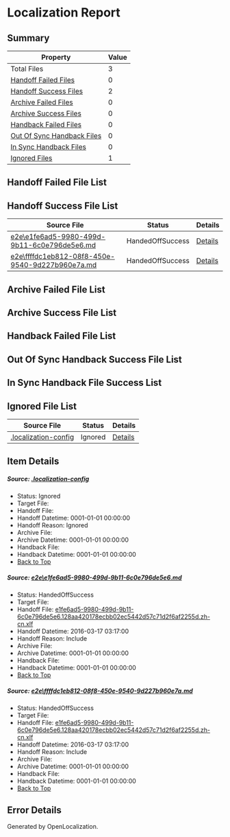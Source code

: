 # <a name='report-top'></a> Localization Report

## Summary
 Property | Value 
 -------- | ----- 
 Total Files | 3
[ Handoff Failed Files ](#handoff-failed-list)| 0
[ Handoff Success Files ](#handoff-success-list)| 2
[ Archive Failed Files ](#archive-failed-list)| 0
[ Archive Success Files ](#archive-success-list)| 0
[ Handback Failed Files ](#handback-failed-list)| 0
[ Out Of Sync Handback Files ](#outofsync-handback-success-list)| 0
[ In Sync Handback Files ](#insync-handback-success-list)| 0
[ Ignored Files ](#ignored-list)| 1

## <a name='handoff-failed-list'></a> Handoff Failed File List

## <a name='handoff-success-list'></a> Handoff Success File List
 Source File | Status | Details 
 ----------- | ------ | ------- 
 [e2e\e1fe6ad5-9980-499d-9b11-6c0e796de5e6.md](https://github.com/OpenLocalizationTest/oltest/blob/ca67744c28f809f4c9709c15c545fc8a3cba8427/e2e/e1fe6ad5-9980-499d-9b11-6c0e796de5e6.md) | HandedOffSuccess | [Details](#e5de24b57f344c9dc99fb5583272fd47328ec97e1)
 [e2e\ffffdc1eb812-08f8-450e-9540-9d227b960e7a.md](https://github.com/OpenLocalizationTest/oltest/blob/ca67744c28f809f4c9709c15c545fc8a3cba8427/e2e/ffffdc1eb812-08f8-450e-9540-9d227b960e7a.md) | HandedOffSuccess | [Details](#e5de24b57f344c9dc99fb5583272fd47328ec97e2)

## <a name='archive-failed-list'></a> Archive Failed File List

## <a name='archive-success-list'></a> Archive Success File List

## <a name='handback-failed-list'></a> Handback Failed File List

## <a name='outofsync-handback-success-list'></a> Out Of Sync Handback Success File List

## <a name='insync-handback-success-list'></a> In Sync Handback File Success List

## <a name='ignored-list'></a> Ignored File List
 Source File | Status | Details 
 ----------- | ------ | ------- 
 [.localization-config](https://github.com/OpenLocalizationTest/oltest/blob/ca67744c28f809f4c9709c15c545fc8a3cba8427/.localization-config) | Ignored | [Details](#66aca4b1c2f43b14ec41e0e427345df94af1d5e10)

## Item Details
##### <a name='66aca4b1c2f43b14ec41e0e427345df94af1d5e10'></a> Source: [.localization-config](https://github.com/OpenLocalizationTest/oltest/blob/ca67744c28f809f4c9709c15c545fc8a3cba8427/.localization-config)
* Status: Ignored
* Target File: 
* Handoff File: 
* Handoff Datetime: 0001-01-01 00:00:00
* Handoff Reason: Ignored
* Archive File: 
* Archive Datetime: 0001-01-01 00:00:00
* Handback File: 
* Handback Datetime: 0001-01-01 00:00:00
* [Back to Top](#report-top)

##### <a name='e5de24b57f344c9dc99fb5583272fd47328ec97e1'></a> Source: [e2e\e1fe6ad5-9980-499d-9b11-6c0e796de5e6.md](https://github.com/OpenLocalizationTest/oltest/blob/ca67744c28f809f4c9709c15c545fc8a3cba8427/e2e/e1fe6ad5-9980-499d-9b11-6c0e796de5e6.md)
* Status: HandedOffSuccess
* Target File: 
* Handoff File: [e1fe6ad5-9980-499d-9b11-6c0e796de5e6.128aa420178ecbb02ec5442d57c71d2f6af2255d.zh-cn.xlf](https://github.com/OpenLocalizationTestOrg/olhandoff/blob/db32c318a11fcfdc09a1a5e8e8cf58ad3fc37644/ol-handoff/OpenLocalizationTestOrg/oltest.zh-cn/xinjiang/ht/e1fe6ad5-9980-499d-9b11-6c0e796de5e6.128aa420178ecbb02ec5442d57c71d2f6af2255d.zh-cn.xlf)
* Handoff Datetime: 2016-03-17 03:17:00
* Handoff Reason: Include
* Archive File: 
* Archive Datetime: 0001-01-01 00:00:00
* Handback File: 
* Handback Datetime: 0001-01-01 00:00:00
* [Back to Top](#report-top)

##### <a name='e5de24b57f344c9dc99fb5583272fd47328ec97e2'></a> Source: [e2e\ffffdc1eb812-08f8-450e-9540-9d227b960e7a.md](https://github.com/OpenLocalizationTest/oltest/blob/ca67744c28f809f4c9709c15c545fc8a3cba8427/e2e/ffffdc1eb812-08f8-450e-9540-9d227b960e7a.md)
* Status: HandedOffSuccess
* Target File: 
* Handoff File: [e1fe6ad5-9980-499d-9b11-6c0e796de5e6.128aa420178ecbb02ec5442d57c71d2f6af2255d.zh-cn.xlf](https://github.com/OpenLocalizationTestOrg/olhandoff/blob/db32c318a11fcfdc09a1a5e8e8cf58ad3fc37644/ol-handoff/OpenLocalizationTestOrg/oltest.zh-cn/xinjiang/ht/e1fe6ad5-9980-499d-9b11-6c0e796de5e6.128aa420178ecbb02ec5442d57c71d2f6af2255d.zh-cn.xlf)
* Handoff Datetime: 2016-03-17 03:17:00
* Handoff Reason: Include
* Archive File: 
* Archive Datetime: 0001-01-01 00:00:00
* Handback File: 
* Handback Datetime: 0001-01-01 00:00:00
* [Back to Top](#report-top)


## Error Details

Generated by OpenLocalization.
